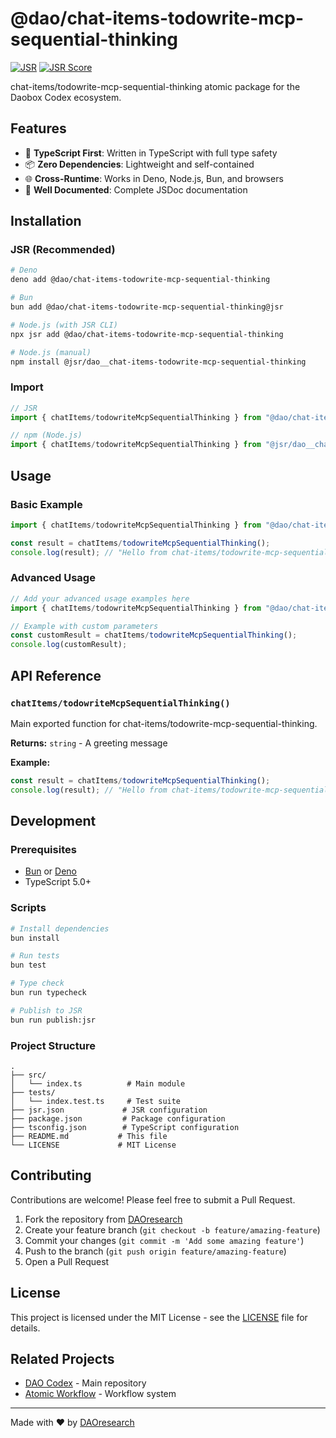 # @dao/chat-items-todowrite-mcp-sequential-thinking

[![JSR](https://jsr.io/badges/@dao/chat-items-todowrite-mcp-sequential-thinking)](https://jsr.io/@dao/chat-items-todowrite-mcp-sequential-thinking)
[![JSR Score](https://jsr.io/badges/@dao/chat-items-todowrite-mcp-sequential-thinking/score)](https://jsr.io/@dao/chat-items-todowrite-mcp-sequential-thinking)

chat-items/todowrite-mcp-sequential-thinking atomic package for the Daobox Codex ecosystem.

## Features

- 🚀 **TypeScript First**: Written in TypeScript with full type safety
- 📦 **Zero Dependencies**: Lightweight and self-contained
- 🌐 **Cross-Runtime**: Works in Deno, Node.js, Bun, and browsers
- 📖 **Well Documented**: Complete JSDoc documentation

## Installation

### JSR (Recommended)

```bash
# Deno
deno add @dao/chat-items-todowrite-mcp-sequential-thinking

# Bun
bun add @dao/chat-items-todowrite-mcp-sequential-thinking@jsr

# Node.js (with JSR CLI)
npx jsr add @dao/chat-items-todowrite-mcp-sequential-thinking

# Node.js (manual)
npm install @jsr/dao__chat-items-todowrite-mcp-sequential-thinking
```

### Import

```typescript
// JSR
import { chatItems/todowriteMcpSequentialThinking } from "@dao/chat-items-todowrite-mcp-sequential-thinking";

// npm (Node.js)
import { chatItems/todowriteMcpSequentialThinking } from "@jsr/dao__chat-items-todowrite-mcp-sequential-thinking";
```

## Usage

### Basic Example

```typescript
import { chatItems/todowriteMcpSequentialThinking } from "@dao/chat-items-todowrite-mcp-sequential-thinking";

const result = chatItems/todowriteMcpSequentialThinking();
console.log(result); // "Hello from chat-items/todowrite-mcp-sequential-thinking!"
```

### Advanced Usage

```typescript
// Add your advanced usage examples here
import { chatItems/todowriteMcpSequentialThinking } from "@dao/chat-items-todowrite-mcp-sequential-thinking";

// Example with custom parameters
const customResult = chatItems/todowriteMcpSequentialThinking();
console.log(customResult);
```

## API Reference

### `chatItems/todowriteMcpSequentialThinking()`

Main exported function for chat-items/todowrite-mcp-sequential-thinking.

**Returns:** `string` - A greeting message

**Example:**

```typescript
const result = chatItems/todowriteMcpSequentialThinking();
console.log(result); // "Hello from chat-items/todowrite-mcp-sequential-thinking!"
```

## Development

### Prerequisites

- [Bun](https://bun.sh) or [Deno](https://deno.land)
- TypeScript 5.0+

### Scripts

```bash
# Install dependencies
bun install

# Run tests
bun test

# Type check
bun run typecheck

# Publish to JSR
bun run publish:jsr
```

### Project Structure

```
.
├── src/
│   └── index.ts          # Main module
├── tests/
│   └── index.test.ts     # Test suite
├── jsr.json             # JSR configuration
├── package.json         # Package configuration  
├── tsconfig.json        # TypeScript configuration
├── README.md           # This file
└── LICENSE             # MIT License
```

## Contributing

Contributions are welcome! Please feel free to submit a Pull Request.

1. Fork the repository from [DAOresearch](https://github.com/DAOresearch)
2. Create your feature branch (`git checkout -b feature/amazing-feature`)
3. Commit your changes (`git commit -m 'Add some amazing feature'`)
4. Push to the branch (`git push origin feature/amazing-feature`)
5. Open a Pull Request

## License

This project is licensed under the MIT License - see the [LICENSE](LICENSE) file for details.

## Related Projects

- [DAO Codex](https://github.com/DAOresearch/codex) - Main repository
- [Atomic Workflow](https://github.com/DAOresearch/atomic-workflow) - Workflow system

---

Made with ❤️ by [DAOresearch](https://github.com/DAOresearch)
